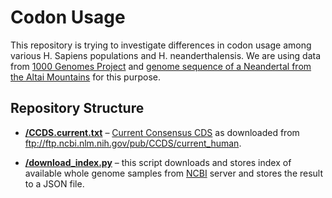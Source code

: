 Codon Usage
===========

This repository is trying to investigate differences in codon usage among
various H. Sapiens populations and H. neanderthalensis. We are using data from
[1000 Genomes Project](http://www.internationalgenome.org/) and
[genome sequence of a Neandertal from the Altai Mountains](https://www.ncbi.nlm.nih.gov/pmc/articles/PMC4031459/)
for this purpose.


Repository Structure
--------------------

* [**/CCDS.current.txt**](/CCDS.current.txt) –
  [Current Consensus CDS](https://www.ncbi.nlm.nih.gov/projects/CCDS/CcdsBrowse.cgi)
  as downloaded from ftp://ftp.ncbi.nlm.nih.gov/pub/CCDS/current_human.

* [**/download_index.py**](/download_index.py) – this script downloads and
  stores index of available whole genome samples from
  [NCBI](https://www.ncbi.nlm.nih.gov/) server and stores the result to a JSON
  file.

